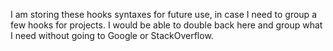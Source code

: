 I am storing these hooks syntaxes for future use, in case I need to group a few hooks for projects. I would be able to double back here and group what I need without going to Google or StackOverflow.
